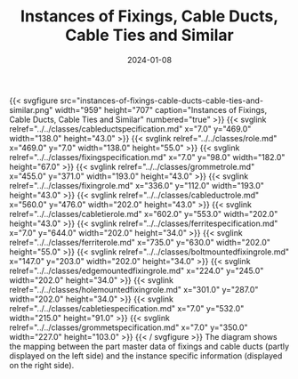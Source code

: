 ﻿---
title: Instances of Fixings, Cable Ducts, Cable Ties and Similar
toc: false
type: specs
layout: diagram
date: "2024-01-08"
draft: false
specification: VEC
version: 2.1.0
documentType: "Recommendation"
elementType: Diagram
classes:
  - CableDuctSpecification
  - Role
  - FixingSpecification
  - GrommetRole
  - FixingRole
  - CableDuctRole
  - CableTieRole
  - FerriteSpecification
  - FerriteRole
  - BoltMountedFixingRole
  - EdgeMountedFixingRole
  - HoleMountedFixingRole
  - CableTieSpecification
  - GrommetSpecification
menu:
  VEC-2.1.0:    
    parent: instances-of-components
    identifier: instances-of-components/instances-of-fixings-cable-ducts-cable-ties-and-similar
    weight: 1007010 

# Prev/next pager order (if `docs_section_pager` enabled in `params.toml`)
weight: 1007010
---
{{< svgfigure src="instances-of-fixings-cable-ducts-cable-ties-and-similar.png" width="959" height="707" caption="Instances of Fixings, Cable Ducts, Cable Ties and Similar" numbered="true" >}}
  {{< svglink relref="../../classes/cableductspecification.md" x="7.0" y="469.0" width="138.0" height="43.0" >}}
  {{< svglink relref="../../classes/role.md" x="469.0" y="7.0" width="138.0" height="55.0" >}}
  {{< svglink relref="../../classes/fixingspecification.md" x="7.0" y="98.0" width="182.0" height="67.0" >}}
  {{< svglink relref="../../classes/grommetrole.md" x="455.0" y="371.0" width="193.0" height="43.0" >}}
  {{< svglink relref="../../classes/fixingrole.md" x="336.0" y="112.0" width="193.0" height="43.0" >}}
  {{< svglink relref="../../classes/cableductrole.md" x="560.0" y="476.0" width="202.0" height="43.0" >}}
  {{< svglink relref="../../classes/cabletierole.md" x="602.0" y="553.0" width="202.0" height="43.0" >}}
  {{< svglink relref="../../classes/ferritespecification.md" x="7.0" y="644.0" width="202.0" height="34.0" >}}
  {{< svglink relref="../../classes/ferriterole.md" x="735.0" y="630.0" width="202.0" height="55.0" >}}
  {{< svglink relref="../../classes/boltmountedfixingrole.md" x="147.0" y="203.0" width="202.0" height="34.0" >}}
  {{< svglink relref="../../classes/edgemountedfixingrole.md" x="224.0" y="245.0" width="202.0" height="34.0" >}}
  {{< svglink relref="../../classes/holemountedfixingrole.md" x="301.0" y="287.0" width="202.0" height="34.0" >}}
  {{< svglink relref="../../classes/cabletiespecification.md" x="7.0" y="532.0" width="215.0" height="91.0" >}}
  {{< svglink relref="../../classes/grommetspecification.md" x="7.0" y="350.0" width="227.0" height="103.0" >}}
{{< / svgfigure >}}
The diagram shows the mapping between the part master data of fixings and cable ducts (partly displayed on the left side) and the instance specific information (displayed on the right side).